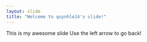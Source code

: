 ```yaml
---
layout: slide
title: "Welcome to quynhle14's slide!"
---
```

This is my awesome slide
Use the left arrow to go back!
